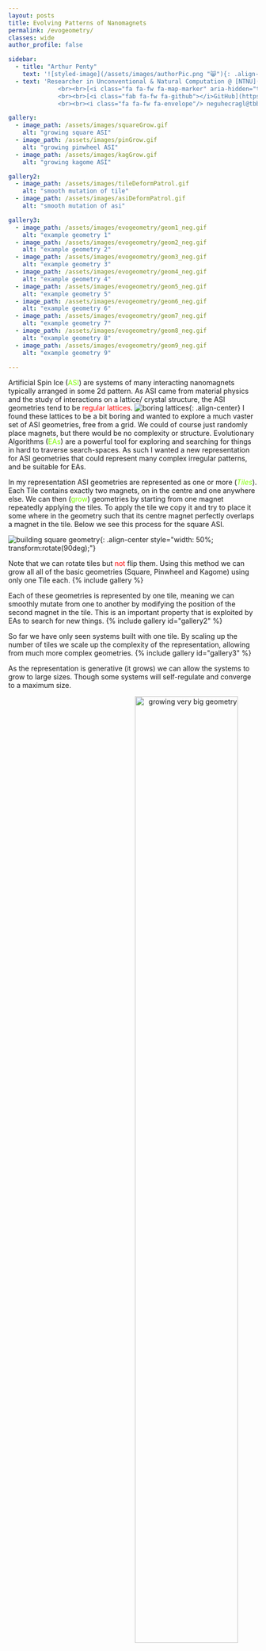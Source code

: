 ```yaml
---
layout: posts
title: Evolving Patterns of Nanomagnets
permalink: /evogeometry/
classes: wide
author_profile: false

sidebar:
  - title: "Arthur Penty"
    text: '![styled-image](/assets/images/authorPic.png "😸"){: .align-left style="width: 70%;"}'  
  - text: 'Researcher in Unconventional & Natural Computation @ [NTNU](https://www.ntnu.edu/employees/arthur.penty){:target="_blank"}
              <br><br>[<i class="fa fa-fw fa-map-marker" aria-hidden="true"></i>Norway](https://www.google.com/maps/place/Norway/){:target="_blank"}
              <br><br>[<i class="fab fa-fw fa-github"></i>GitHub](https://github.com/arth4){:target="_blank"}
              <br><br><i class="fa fa-fw fa-envelope"/> neguhecragl@tbbtyrznvy.pbz (rot13)'

gallery:
  - image_path: /assets/images/squareGrow.gif
    alt: "growing square ASI"
  - image_path: /assets/images/pinGrow.gif
    alt: "growing pinwheel ASI"
  - image_path: /assets/images/kagGrow.gif
    alt: "growing kagome ASI"

gallery2:
  - image_path: /assets/images/tileDeformPatrol.gif
    alt: "smooth mutation of tile"
  - image_path: /assets/images/asiDeformPatrol.gif
    alt: "smooth mutation of asi"

gallery3:
  - image_path: /assets/images/evogeometry/geom1_neg.gif
    alt: "example geometry 1"
  - image_path: /assets/images/evogeometry/geom2_neg.gif
    alt: "example geometry 2"
  - image_path: /assets/images/evogeometry/geom3_neg.gif
    alt: "example geometry 3"
  - image_path: /assets/images/evogeometry/geom4_neg.gif
    alt: "example geometry 4"
  - image_path: /assets/images/evogeometry/geom5_neg.gif
    alt: "example geometry 5"
  - image_path: /assets/images/evogeometry/geom6_neg.gif
    alt: "example geometry 6"
  - image_path: /assets/images/evogeometry/geom7_neg.gif
    alt: "example geometry 7"
  - image_path: /assets/images/evogeometry/geom8_neg.gif
    alt: "example geometry 8"
  - image_path: /assets/images/evogeometry/geom9_neg.gif
    alt: "example geometry 9"
    
---
```

<style>
g { color: Chartreuse }
r { color: Red }
</style>

Artificial Spin Ice (<g>ASI</g>) are systems of many interacting nanomagnets typically arranged in some 2d pattern.  As ASI came from material physics and the study of interactions on a lattice/ crystal structure, the ASI geometries tend to be <r>regular lattices</r>. 
![boring lattices](/assets/images/evogeometry/exampleGeoms.png){: .align-center}
I found these lattices to be a bit boring and wanted to explore a much vaster set of ASI geometries, free from a grid. We could of course just randomly place magnets, but there would be no complexity or structure. Evolutionary Algorithms (<g>EAs</g>) are a powerful tool for exploring and searching for things in hard to traverse search-spaces. As such I wanted a new representation for ASI geometries that could represent many complex irregular patterns, and be suitable for EAs.

In my representation ASI geometries are represented as one or more (*<g>Tiles</g>*). Each Tile contains exactly two magnets, on in the centre and one anywhere else. We can then (<g>grow</g>) geometries by starting from one magnet repeatedly applying the tiles. To apply the tile we copy it and try to place it some where in the geometry such that its centre magnet perfectly overlaps a magnet in the tile. Below we see this process for the square ASI.

![building square geometry](/assets/images/sqrAsi_trans.gif){: .align-center style="width: 50%; transform:rotate(90deg);"}

Note that we can rotate tiles but <r>not</r> flip them. Using this method we can grow all all of the basic geometries (Square, Pinwheel and Kagome) using only one Tile each.
{% include gallery %}

Each of these geometries is represented by one tile, meaning we can smoothly mutate from one to another by modifying the position of the second magnet in the tile. This is an important property that is exploited by EAs to search for new things.
{% include gallery id="gallery2" %}

So far we have only seen systems built with one tile. By scaling up the number of tiles we scale up the complexity of the representation, allowing from much more complex geometries.
{% include gallery id="gallery3" %}

As the representation is generative (it grows) we can allow the systems to grow to large sizes. Though some systems will self-regulate and converge to a maximum size.


<figure>
    <p style="text-align:right;">
        <img src="/assets/images/evogeometry/bigAsiGrowCrop.gif" alt="growing very big geometry" style="width: 70%;">
    </p>
</figure>

For a more detailed explanation of this process or to see in in action, searching for geometries with certain features, see my publications: 
 - [A Representation of Artificial Spin Ice for Evolutionary Search.](https://direct.mit.edu/isal/proceedings-abstract/isal/33/99/102944)

 - [Evolving Artificial Spin Ice for Robust Computation](https://hdl.handle.net/11250/3132921)
